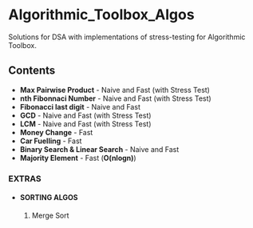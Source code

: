 # Algorithmic_Toolbox_Algos

Solutions for DSA with implementations of stress-testing for Algorithmic Toolbox.

## Contents

* **Max Pairwise Product** - Naive and Fast (with Stress Test)
* **nth Fibonnaci Number** - Naive and Fast (with Stress Test)
* **Fibonacci last digit** - Naive and Fast
* **GCD** - Naive and Fast (with Stress Test)
* **LCM** - Naive and Fast (with Stress Test)
* **Money Change** - Fast
* **Car Fuelling** - Fast
* **Binary Search & Linear Search** - Naive and Fast
* **Majority Element** - Fast (**O(nlogn)**)

### EXTRAS

* #### SORTING ALGOS

    1. Merge Sort

